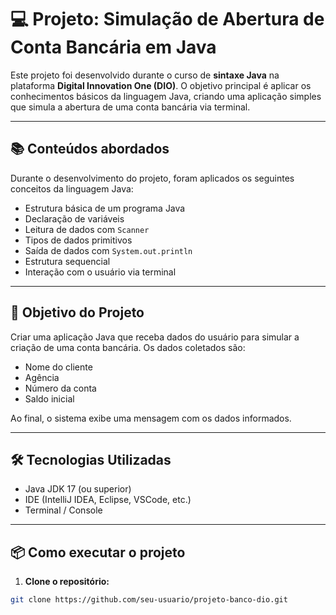 # 💻 Projeto: Simulação de Abertura de Conta Bancária em Java

Este projeto foi desenvolvido durante o curso de **sintaxe Java** na plataforma **Digital Innovation One (DIO)**. O objetivo principal é aplicar os conhecimentos básicos da linguagem Java, criando uma aplicação simples que simula a abertura de uma conta bancária via terminal.

---

## 📚 Conteúdos abordados

Durante o desenvolvimento do projeto, foram aplicados os seguintes conceitos da linguagem Java:

- Estrutura básica de um programa Java
- Declaração de variáveis
- Leitura de dados com `Scanner`
- Tipos de dados primitivos
- Saída de dados com `System.out.println`
- Estrutura sequencial
- Interação com o usuário via terminal

---

## 🧠 Objetivo do Projeto

Criar uma aplicação Java que receba dados do usuário para simular a criação de uma conta bancária. Os dados coletados são:

- Nome do cliente
- Agência
- Número da conta
- Saldo inicial

Ao final, o sistema exibe uma mensagem com os dados informados.

---

## 🛠️ Tecnologias Utilizadas

- Java JDK 17 (ou superior)
- IDE (IntelliJ IDEA, Eclipse, VSCode, etc.)
- Terminal / Console

---

## 📦 Como executar o projeto

1. **Clone o repositório:**

```bash
git clone https://github.com/seu-usuario/projeto-banco-dio.git
